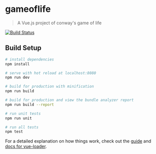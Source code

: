 # gameoflife

> A Vue.js project of conway's game of life

[![Build Status](https://travis-ci.org/swanncastel/gameoflife.svg?branch=master)](https://travis-ci.org/swanncastel/gameoflife)

## Build Setup

``` bash
# install dependencies
npm install

# serve with hot reload at localhost:8080
npm run dev

# build for production with minification
npm run build

# build for production and view the bundle analyzer report
npm run build --report

# run unit tests
npm run unit

# run all tests
npm test
```

For a detailed explanation on how things work, check out the [guide](http://vuejs-templates.github.io/webpack/) and [docs for vue-loader](http://vuejs.github.io/vue-loader).
